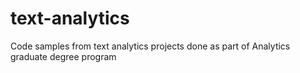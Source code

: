 # text-analytics
Code samples from text analytics projects done as part of Analytics graduate degree program
